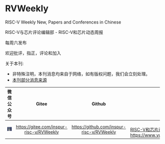 # RVWeekly
RISC-V Weekly New, Papers and Conferences in Chinese



RISC-V与芯片评论编辑部 - RISC-V和芯片动态周报

每周六发布

欢迎批评，指正，评论和加入



关于本刊: 

- 非特殊注明，本刊消息均来自于网络，如有版权问题，我们会立刻处理。
- [本刊部分消息来源](https://www.yuque.com/riscv/rvnews/overview#vHVQ5)



|                          微信公众号                          |                  Gitee                   |                  Github                   | 语雀                                                         |
| :----------------------------------------------------------: | :--------------------------------------: | :---------------------------------------: | ------------------------------------------------------------ |
| <img src="images/1602320139392-1297e86a-ac06-4d76-a000-ad4307cd488c.png" alt="image.png" style="zoom:50%;" /> | https://gitee.com/inspur-risc-v/RVWeekly | https://github.com/inspur-risc-v/RVWeekly | <br />[RISC-V和芯片动态简报](https://www.yuque.com/riscv/rvnews)<br />https://www.yuque.com/riscv/rvnews |



#### 



